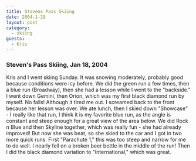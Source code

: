 ```yaml
---
title: Stevens Pass Skiing
date: 2004-1-18
layout: post
category:
  - skiing
guests:
  - Kris
---
```


### Steven's Pass Skiing, Jan 18, 2004

Kris and I went skiing Sunday. It was snowing moderately, probably
good because conditions were icy before. We did the green run a few
times, then a blue run (Broadway), then she had a lesson while I went
to the "backside." I went down Gemini, then Orion, which was my
first black diamond run by myself. No falls! Although it tired me
out. I screamed back to the front because her lesson was over. We ate
lunch, then I skied down "Showcase" - I really like that run, I
think it is my favorite blue run, as the angle is constant and steep
enough for a great view of the area below. We did Rock n Blue and then
Skyline together, which was really fun - she had already improved! But
now she was beat, so she skied to the car and I got in two more quick
runs. First "Parachute 1," this was too steep and narrow for me to
do well. I nearly fell on a broken beer bottle in the middle of the
run! Then I did the black diamond variation to "International,"
which was great.
